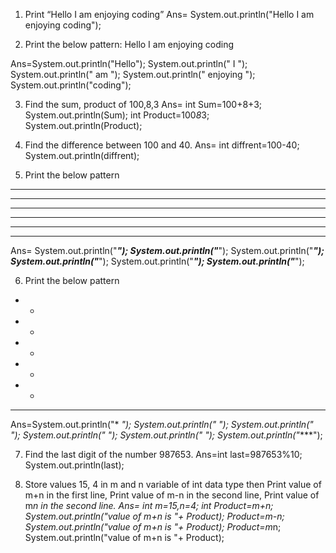 1) Print “Hello I am enjoying coding”
Ans= System.out.println("Hello I am enjoying coding");

2) Print the below pattern:
Hello
I
am
enjoying
coding

Ans=System.out.println("Hello");
System.out.println(" I ");
System.out.println(" am ");
System.out.println(" enjoying ");
System.out.println("coding");

3) Find the sum, product of 100,8,3
Ans=
int Sum=100+8+3;
System.out.println(Sum);
int Product=100*8*3;
System.out.println(Product);

4) Find the difference between 100 and 40.
Ans=
int diffrent=100-40;
System.out.println(diffrent);

5) Print the below pattern
*****
*****
*****
*****
*****
*****

Ans=
System.out.println("*****");
System.out.println("*****");
System.out.println("*****");
System.out.println("*****");
System.out.println("*****");
System.out.println("*****");

6) Print the below pattern
* *
* *
* *
* *
* *
****
Ans=System.out.println("* *");
System.out.println("* *");
System.out.println("* *");
System.out.println("* *");
System.out.println("* *");
System.out.println("****");

7) Find the last digit of the number 987653.
Ans=int last=987653%10;
System.out.println(last);

8) Store values 15, 4 in m and n variable of int data type then
Print value of m+n in the first line,
Print value of m-n in the second line,
Print value of m*n in the second line.
Ans=  int m=15,n=4;
       int Product=m+n;
        System.out.println("value of m+n is "+ Product);
        Product=m-n;
        System.out.println("value of m+n is "+ Product);
        Product=m*n;
        System.out.println("value of m+n is "+ Product);
        
